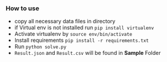 ### How to use

- copy all necessary data files in directory
- if Virtual env is not installed run `pip install virtualenv`
- Activate virtualenv by `source env/bin/activate`
- Install requirements `pip install -r requirements.txt`
- Run `python solve.py`
- `Result.json` and `Result.csv` will be found in **Sample** Folder